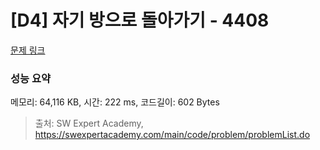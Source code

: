 # [D4] 자기 방으로 돌아가기 - 4408 

[문제 링크](https://swexpertacademy.com/main/code/problem/problemDetail.do?contestProbId=AWNcJ2sapZMDFAV8) 

### 성능 요약

메모리: 64,116 KB, 시간: 222 ms, 코드길이: 602 Bytes



> 출처: SW Expert Academy, https://swexpertacademy.com/main/code/problem/problemList.do